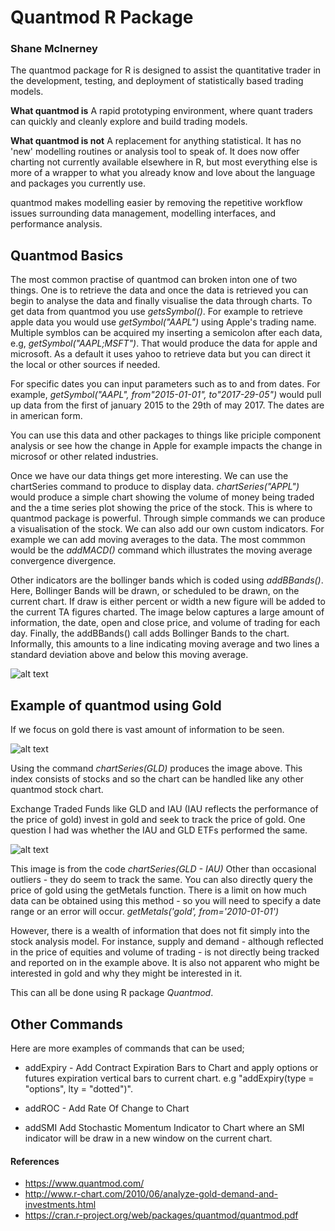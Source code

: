 Quantmod R Package
===============
### Shane McInerney

The quantmod package for R is designed to assist the quantitative trader in the development, testing, and deployment of statistically based trading models.

**What quantmod is**
A rapid prototyping environment, where quant traders can quickly and cleanly explore and build trading models.

**What quantmod is not**
A replacement for anything statistical. It has no 'new' modelling routines or analysis tool to speak of. It does now offer charting not currently available elsewhere in R, but most everything else is more of a wrapper to what you already know and love about the language and packages you currently use.

quantmod makes modelling easier by removing the repetitive workflow issues surrounding data management, modelling interfaces, and performance analysis.

## Quantmod Basics

The most common practise of quantmod can broken inton one of two things. One is to retrieve the data and once the data is retrieved you can begin to analyse the data and finally visualise the data through charts. To get data from quantmod you use _getsSymbol()_. For example to retrieve apple data you would use _getSymbol("AAPL")_ using Apple's trading name. Multiple symblos can be acquired my inserting a semicolon after each data, e.g, _getSymbol("AAPL;MSFT")_. That would produce the data for apple and microsoft. As a default it uses yahoo to retrieve data but you can direct it the local or other sources if needed.

For specific dates you can input parameters such as to and from dates. For example,
_getSymbol("AAPL", from"2015-01-01", to"2017-29-05")_ would pull up data from the first of january 2015 to the 29th of may 2017. The dates are in american form.

You can use this data and other packages to things like priciple component analysis or see how the change in Apple for example impacts the change in microsof or other related industries.

Once we have our data things get more interesting. We can use the chartSeries command to produce to display data. 
 _chartSeries("APPL")_ would produce a simple chart showing the volume of money being traded and the a time series plot showing the price of the stock. This is where to quantmod package is powerful. Through simple commands we can produce a visualisation of the stock. We can also add our own custom indicators. For example we can add moving averages to the data. The most commmon would be the _addMACD()_ command which illustrates the moving average convergence divergence.

Other indicators are the bollinger bands which is coded using _addBBands()_. Here, Bollinger Bands will be drawn, or scheduled to be drawn, on the current chart. If draw is either percent or width a new figure will be added to the current TA figures charted. The image below captures a large amount of information, the date, open and close price, and volume of trading for each day.  Finally, the addBBands() call adds Bollinger Bands to the chart.  Informally, this amounts to a line indicating moving average and two lines a standard deviation above and below this moving average. 

![alt text](http://2.bp.blogspot.com/_FsLa1cMTCWU/TCXXjHy-DTI/AAAAAAAAAKI/xj06hvWk3I0/s1600/APPL.png)

## Example of quantmod using Gold

If we focus on gold there is vast amount of information to be seen.

![alt text](http://4.bp.blogspot.com/_FsLa1cMTCWU/TCqNgpWRTII/AAAAAAAAAMg/9iDMWtTCgAw/s1600/gold_xau.png)

Using the command _chartSeries(GLD)_ produces the image above. This index consists of stocks and so the chart can be handled like any other quantmod stock chart. 

Exchange Traded Funds like GLD and IAU (IAU reflects the performance of the price of gold) invest in gold and seek to track the price of gold.  One question I had was whether the IAU and GLD ETFs performed the same. 

![alt text](http://3.bp.blogspot.com/_FsLa1cMTCWU/TCqNF9eP15I/AAAAAAAAAMY/a6v6NXM0esY/s400/gld_iau.png)

This image is from the code _chartSeries(GLD - IAU)_
Other than occasional outliers - they do seem to track the same.  You can also directly query the price of gold using the getMetals function.  There is a limit on how much data can be obtained using this method - so you will need to specify a date range or an error will occur.
_getMetals('gold', from='2010-01-01')_

However, there is a wealth of information that does not fit simply into the stock analysis model.  For instance, supply and demand - although reflected in the price of equities and volume of trading - is not directly being tracked and reported on in the example above.  It is also not apparent who might be interested in gold and why they might be interested in it. 

This can all be done using R package _Quantmod_.

## Other Commands
Here are more examples of commands that can be used;
+ addExpiry - Add Contract Expiration Bars to Chart and apply options or futures expiration vertical bars to current chart.
e.g "addExpiry(type = "options", lty = "dotted")".

+ addROC - Add Rate Of Change to Chart

+ addSMI Add Stochastic Momentum Indicator to Chart where an SMI indicator will be draw in a new window on the current chart.




#### References
* https://www.quantmod.com/
* http://www.r-chart.com/2010/06/analyze-gold-demand-and-investments.html
* https://cran.r-project.org/web/packages/quantmod/quantmod.pdf
